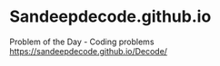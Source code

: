 # Sandeepdecode.github.io
Problem of the Day - Coding problems
https://sandeepdecode.github.io/Decode/
